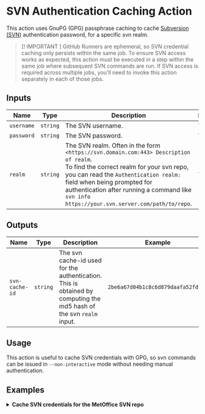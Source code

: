 # SVN Authentication Caching Action

This action uses GnuPG (GPG) passphrase caching to cache [Subversion (SVN)](https://svnbook.red-bean.com/en/1.7/svn-book.pdf) authentication password, for a specific svn realm.<br>

> [! IMPORTANT ]
> GitHub Runners are ephemeral, so SVN credential caching only persists within the same job. To ensure SVN access works as expected, this action must be executed in a step within the same job where subsequent SVN commands are run.
> If SVN access is required across multiple jobs, you’ll need to invoke this action separately in each of those jobs.

## Inputs

| Name | Type | Description | Required | Example |
| ---- | ---- | ----------- | -------- | ------- |
| `username` | `string` | The SVN username. | YES | `myuser` |
| `password` | `string` | The SVN password. | YES | `mypassword` |
| `realm` | `string` | The SVN realm. Often in the form `<https://svn.domain.com:443> Description of realm`.<br>To find the correct realm for your svn repo, you can read the `Authentication realm:` field when being prompted for authentication after running a command like `svn info https://your.svn.server.com/path/to/repo`. | YES | `<https://awesome.svn.repo.com:443> My awesome SVN repo` |

## Outputs

| Name | Type | Description | Example |
| ---- | ---- | ----------- | ------- |
| `svn-cache-id` | `string` | The svn cache-id used for the authentication. This is obtained by computing the md5 hash of the svn `realm` input. | `2be6a67d04b1c8c6d879daafa52fd762` |

## Usage 
This action is useful to cache SVN credentials with GPG, so svn commands can be issued in `--non-interactive` mode without needing manual authentication.

## Examples

<details>
<summary><b>Cache SVN credentials for the MetOffice SVN repo</b></summary>

```yaml
# ...
jobs:
# ...
  cache-svn-auth:
    name: Cache SVN Authentication for MetOffice Repo
    runs-on: ubuntu-latest
    steps:
      - name: Cache SVN authentication
        uses: access-nri/actions/.github/actions/cache-svn-auth@main
        with: 
          username: '${{ secrets.MOSRS_USERNAME }}'
          password: '${{ secrets.MOSRS_PASSWORD }}'
          realm: '<https://code.metoffice.gov.uk:443> Met Office Code'
    
      - name: Run svn command
        run: |
          svn info --non-interactive https://code.metoffice.gov.uk/svn/utils/shumlib/trunk/
```

> [!INFO]
> For the workflow above to work, you need to set the `MOSRS_USERNAME` and `MOSRS_PASSWORDS` [GitHub secrets](https://docs.github.com/en/actions/how-tos/write-workflows/choose-what-workflows-do/use-secrets) in the repository that uses the workflow.
</details>